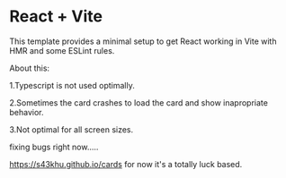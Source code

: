 # React + Vite

This template provides a minimal setup to get React working in Vite with HMR and some ESLint rules.

About this:

1.Typescript is not used optimally.

2.Sometimes the card crashes to load the card and show inapropriate behavior.

3.Not optimal for all screen sizes.


fixing bugs right now.....


https://s43khu.github.io/cards
for now it's a totally luck based.
